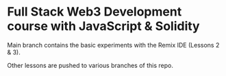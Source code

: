 # Full Stack Web3 Development course with JavaScript & Solidity

Main branch contains the basic experiments with the Remix IDE (Lessons 2 & 3).

Other lessons are pushed to various branches of this repo.